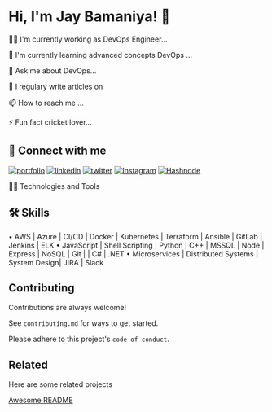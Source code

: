 
# Hi, I'm Jay Bamaniya! 👋


👩‍💻 I'm currently working as DevOps Engineer...

🧠 I'm currently learning advanced concepts DevOps ...

💬 Ask me about DevOps...

📝 I regulary write articles on 

📫 How to reach me ...

⚡️ Fun fact cricket lover...


## 🔗 Connect with me
[![portfolio](https://img.shields.io/badge/my_portfolio-000?style=for-the-badge&logo=ko-fi&logoColor=white)](https://katherineoelsner.com/)
[![linkedin](https://img.shields.io/badge/linkedin-0A66C2?style=for-the-badge&logo=linkedin&logoColor=white)](https://www.linkedin.com/)
[![twitter](https://img.shields.io/badge/twitter-1DA1F2?style=for-the-badge&logo=twitter&logoColor=white)](https://twitter.com/)
[![Instagram](https://img.shields.io/badge/Instagram-1DA1F2?style=for-the-badge&logo=twitter&logoColor=white)](https://Instagram.com/)
[![Hashnode](https://img.shields.io/badge/Hashnode-1DA1F2?style=for-the-badge&logo=twitter&logoColor=white)](https://Hashnode.com/)


👨‍💻 Technologies and Tools




## 🛠 Skills
•	AWS | Azure | CI/CD | Docker | Kubernetes | Terraform | Ansible | GitLab | Jenkins | ELK
•	    JavaScript | Shell Scripting | Python | C++ | MSSQL | Node | Express | NoSQL | Git | | C# | .NET
•	Microservices | Distributed Systems | System Design| JIRA | Slack



## Contributing

Contributions are always welcome!

See `contributing.md` for ways to get started.

Please adhere to this project's `code of conduct`.


## Related

Here are some related projects

[Awesome README](https://github.com/matiassingers/awesome-readme)


